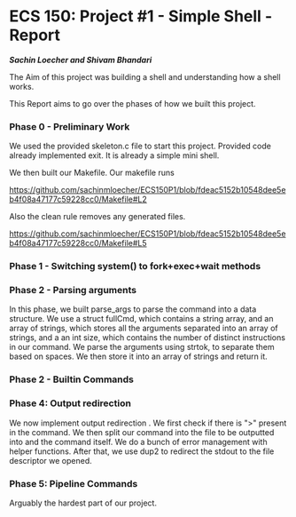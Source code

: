 # ECS 150: Project #1 - Simple Shell - Report

___Sachin Loecher and Shivam Bhandari___

The Aim of this project was building a shell and understanding how a shell works.

This Report aims to go over the phases of how we built this project.

### Phase 0 - Preliminary Work

We used the provided skeleton.c file to start this project. Provided code already implemented exit. It is already a simple mini shell.

We then built our Makefile. Our makefile runs

https://github.com/sachinmloecher/ECS150P1/blob/fdeac5152b10548dee5eb4f08a47177c59228cc0/Makefile#L2

Also the clean rule removes any generated files.

https://github.com/sachinmloecher/ECS150P1/blob/fdeac5152b10548dee5eb4f08a47177c59228cc0/Makefile#L5

### Phase 1 - Switching system() to fork+exec+wait methods

### Phase 2 - Parsing arguments

In this phase, we built parse_args to parse the command into a data structure. We use a struct fullCmd, which contains a string array, and an array of strings, which stores all the arguments separated into an array of strings, and a an int size, which contains the number of distinct instructions in our command. We parse the arguments using strtok, to separate them based on spaces. We then store it into an array of strings and return it.

### Phase 2 - Builtin Commands

### Phase 4: Output redirection

We now implement output redirection . We first check if there is ">" present in the command. We then split our command into the file to be outputted into and the command itself. We do a bunch of error management with helper functions. After that, we use dup2 to redirect the stdout to the file descriptor we opened.

### Phase 5: Pipeline Commands

Arguably the hardest part of our project. 







